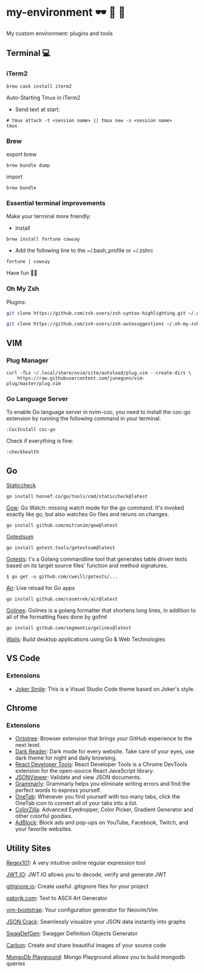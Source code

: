 # my-environment 🕶 🍎 🚀

My custom environment: plugins and tools

## Terminal 💻

### iTerm2

```shell
brew cask install iterm2
```

Auto-Starting Tmux in iTerm2

- Send text at start:

```shell
# tmux attach -t <session name> || tmux new -s <session name>
tmux
```

### Brew

export brew

```shell
brew bundle dump
```

import

```shell
brew bundle
```

### Essential terminal improvements

Make your terminal more friendly:

- Install

```shell
brew install fortune cowsay
```

- Add the following line to the ~/.bash_profile or ~/.zshrc

```shell
fortune | cowsay
```

Have fun ✌🏼

### Oh My Zsh

Plugins: 

```sh
git clone https://github.com/zsh-users/zsh-syntax-highlighting.git ~/.oh-my-zsh/custom/plugins/zsh-syntax-highlighting
```

```sh
git clone https://github.com/zsh-users/zsh-autosuggestions ~/.oh-my-zsh/custom/plugins/zsh-autosuggestions
```

## VIM 

### Plug Manager

```shell
curl -fLo ~/.local/share/nvim/site/autoload/plug.vim --create-dirs \
    https://raw.githubusercontent.com/junegunn/vim-plug/master/plug.vim
```

### Go Language Server

To enable Go language server in nvim-coc, you need to install the coc-go extension by running the following command in your terminal:

```shell
:CocInstall coc-go
```

Check if everything is fine:

```shell
:checkhealth
```

## Go

[Staticcheck](https://github.com/dominikh/go-tools)

```shell
go install honnef.co/go/tools/cmd/staticcheck@latest
```

[Gow](https://github.com/mitranim/gow): Go Watch: missing watch mode for the go command. It's invoked exactly like go, but also watches Go files and reruns on changes.

```shell
go install github.com/mitranim/gow@latest
```

[Gotestsum](https://github.com/gotestyourself/gotestsum)

```shell
go install gotest.tools/gotestsum@latest
```

[Gotests](https://github.com/cweill/gotests): t's a Golang commandline tool that generates table driven tests based on its target source files' function and method signatures.

```shell
$ go get -u github.com/cweill/gotests/...
```

[Air](https://github.com/cosmtrek/air): Live reload for Go apps

```shell
go install github.com/cosmtrek/air@latest
```

[Golines](https://github.com/segmentio/golines): Golines is a golang formatter that shortens long lines, in addition to all of the formatting fixes done by gofmt

```shell
go install github.com/segmentio/golines@latest
```

[Wails](https://github.com/wailsapp/wails): Build desktop applications using Go & Web Technologies

## VS Code

### Extensions

- [Joker Smile](https://marketplace.visualstudio.com/items?itemName=marcosvidolin.joker-smile): This is a Visual Studio Code theme based on Joker's style.

## Chrome

### Extensions

- [Octotree](https://chrome.google.com/webstore/detail/octotree/bkhaagjahfmjljalopjnoealnfndnagc): Browser extension that brings your GitHub experience to the next level.
- [Dark Reader](https://chrome.google.com/webstore/detail/dark-reader/eimadpbcbfnmbkopoojfekhnkhdbieeh): Dark mode for every website. Take care of your eyes, use dark theme for night and daily browsing.
- [React Developer Tools](https://chrome.google.com/webstore/detail/react-developer-tools/fmkadmapgofadopljbjfkapdkoienihi?hl=en): React Developer Tools is a Chrome DevTools extension for the open-source React JavaScript library.
- [JSONViewer](https://chrome.google.com/webstore/detail/jsonview/chklaanhfefbnpoihckbnefhakgolnmc?hl=en): 
Validate and view JSON documents.
- [Grammarly](https://chrome.google.com/webstore/detail/grammarly-for-chrome/kbfnbcaeplbcioakkpcpgfkobkghlhen?hl=en): Grammarly helps you eliminate writing errors and find the perfect words to express yourself.
- [OneTab](https://chrome.google.com/webstore/detail/onetab/chphlpgkkbolifaimnlloiipkdnihall/related?hl=en): Whenever you find yourself with too many tabs, click the OneTab icon to convert all of your tabs into a list. 
- [ColorZilla](https://chrome.google.com/webstore/detail/colorzilla/bhlhnicpbhignbdhedgjhgdocnmhomnp?hl=en): Advanced Eyedropper, Color Picker, Gradient Generator and other colorful goodies.
- [AdBlock](https://chrome.google.com/webstore/detail/adblock-%E2%80%94-best-ad-blocker/gighmmpiobklfepjocnamgkkbiglidom): Block ads and pop-ups on YouTube, Facebook, Twitch, and your favorite websites.


## Utility Sites

[Regex101](https://regex101.com/): A very intuitive online regular expression tool

[JWT.IO](https://jwt.io/): JWT.IO allows you to decode, verify and generate JWT

[gitignore.io](https://www.gitignore.io/): Create useful .gitignore files for your project

[patorjk.com](http://patorjk.com/software/taag/#p=display&f=Graffiti&t=Type%20Something%20): Text to ASCII Art Generator

[vim-bootstrap](https://vim-bootstrap.com/): Your configuration generator for Neovim/Vim

[JSON Crack](https://jsoncrack.com/): Seamlessly visualize your JSON data instantly into graphs

[SwagDefGen](https://roger13.github.io/SwagDefGen/): Swagger Definition Objects Generator

[Carbon](https://carbon.now.sh/): Create and share beautiful images of your source code

[MongoDb Playground](https://mongoplayground.net/): Mongo Playground allows you to build mongodb queries
